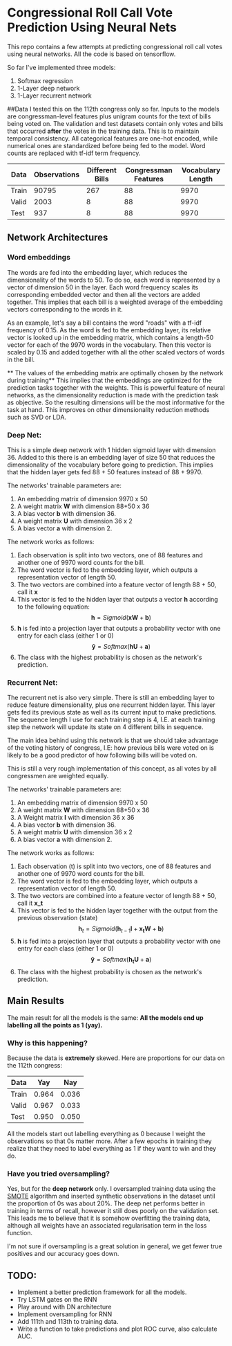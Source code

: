 # Congressional Roll Call Vote Prediction Using Neural Nets

This repo contains a few attempts at predicting congressional roll call votes using neural networks. All the code is based on tensorflow.

So far I've implemented three models:

1. Softmax regression
2. 1-Layer deep network
3. 1-Layer recurrent network

##Data
I tested this on the 112th congress only so far. Inputs to the models are congressman-level features plus unigram counts for the text of bills being voted on. The validation and test datasets contain only votes and bills that occurred **after** the votes in the training data. This is to maintain temporal consistency. 
All categorical features are one-hot encoded, while numerical ones are standardized before being fed to the model. Word counts are replaced with tf-idf term frequency. 

|Data|Observations|Different Bills|Congressman Features|Vocabulary Length|
|---|----|---|---|---|
|Train|90795|267|88|9970|
|Valid|2003|8|88|9970|
|Test|937|8|88|9970|

## Network Architectures 

### Word embeddings


The words are fed into the embedding layer, which reduces the dimensionality of the words to 50. To do so, each word is represented by a vector of dimension 50 in the layer. Each word frequency scales its corresponding embedded vector and then all the vectors are added together. This implies that each bill is a weighted average of the embedding vectors corresponding to the words in it. 

As an example, let's say a bill contains the word "roads" with a tf-idf frequency of 0.15. As the word is fed to the embedding layer, its relative vector is looked up in the embedding matrix, which contains a length-50 vector for each of the 9970 words in the vocabulary. Then this vector is scaled by 0.15 and added together with all the other scaled vectors of words in the bill. 

** The values of the embedding matrix are optimally chosen by the network during training** This implies that the embeddings are optimized for the prediction tasks together with the weights. This is powerful feature of neural networks, as the dimensionality reduction is made with the prediction task as objective. So the resulting dimensions will be the most informative for the task at hand. This improves on other dimensionality reduction methods such as SVD or LDA. 

### Deep Net:

This is a simple deep network with 1 hidden sigmoid layer with dimension 36. Added to this there is an embedding layer of size 50 that reduces the dimensionality of the vocabulary before going to prediction. This implies that the hidden layer gets fed 88 + 50 features instead of 88 + 9970. 

The networks' trainable parameters are: 

1. An embedding matrix of dimension 9970 x 50
2. A weight matrix **W** with dimension 88+50 x 36
3. A bias vector **b** with dimension 36.
4. A weight matrix **U** with dimension 36 x 2
5. A bias vector **a** with dimension 2. 

The network works as follows: 

1. Each observation is split into two vectors, one of 88 features and another one of 9970 word counts for the bill. 
2. The word vector is fed to the embedding layer, which outputs a representation vector of length 50. 
3. The two vectors are combined into a feature vector of length 88 + 50, call it **x**
4. This vector is fed to the hidden layer that outputs a vector **h** according to the following equation:
$$\mathbf{h} = Sigmoid(\mathbf{xW} + \mathbf{b})$$
5. **h** is fed into a projection layer that outputs a probability vector with one entry for each class (either 1 or 0)
$$\mathbf{\hat{y}} = Softmax(\mathbf{hU} + \mathbf{a})$$
6. The class with the highest probability is chosen as the network's prediction. 

### Recurrent Net: 

The recurrent net is also very simple. There is still an embedding layer to reduce feature dimensionality, plus one recurrent hidden layer. This layer gets fed its previous state as well as its current input to make predictions. The sequence length I use for each training step is 4, I.E. at each training step the network will update its state on 4 different bills in sequence. 

The main idea behind using this network is that we should take advantage of the voting history of congress, I.E: how previous bills were voted on is likely to be a good predictor of how following bills will be voted on. 

This is still a very rough implementation of this concept, as all votes by all congressmen are weighted equally. 

The networks' trainable parameters are: 

1. An embedding matrix of dimension 9970 x 50
2. A weight matrix **W** with dimension 88+50 x 36
3. A Weight matrix **I** with dimension 36 x 36
4. A bias vector **b** with dimension 36.
5. A weight matrix **U** with dimension 36 x 2
6. A bias vector **a** with dimension 2. 

The network works as follows: 

1. Each observation (t) is split into two vectors, one of 88 features and another one of 9970 word counts for the bill. 
2. The word vector is fed to the embedding layer, which outputs a representation vector of length 50. 
3. The two vectors are combined into a feature vector of length 88 + 50, call it **x_t**
4. This vector is fed to the hidden layer together with the output from the previous observation (state) 
$$\mathbf{h}_t = Sigmoid( \mathbf{h}_{t-1} \mathbf{I} + \mathbf{x_tW} + \mathbf{b})$$
5. **h** is fed into a projection layer that outputs a probability vector with one entry for each class (either 1 or 0)
$$\mathbf{\hat{y}} = Softmax(\mathbf{h_tU} + \mathbf{a})$$
6. The class with the highest probability is chosen as the network's prediction. 

## Main Results
The main result for all the models is the same: **All the models end up labelling all the points as 1 (yay).**

### Why is this happening?
Because the data is **extremely** skewed. Here are proportions for our data on the 112th congress:

|Data|Yay|Nay|
|----|----|----|
|Train|0.964|0.036|
|Valid|0.967|0.033|
|Test|0.950|0.050|

All the models start out labelling everything as 0 because I weight the observations so that 0s matter more. After a few epochs in training they realize that they need to label everything as 1 if they want to win and they do. 

### Have you tried oversampling?
Yes,  but for the **deep network** only. I oversampled training data using the [SMOTE](https://www.jair.org/media/953/live-953-2037-jair.pdf) algorithm and inserted synthetic observations in the dataset until the proportion of 0s was about 20%. The deep net performs better in training in terms of recall, however it still does poorly on the validation set. This leads me to believe that it is somehow overfitting the training data, although all weights have an associated regularisation term in the loss function. 

I'm not sure if oversampling is a great solution in general, we get fewer true positives and our accuracy goes down. 


## TODO:

* Implement a better prediction framework for all the models.
* Try LSTM gates on the RNN
* Play around with DN architecture
* Implement oversampling for RNN
* Add 111th and 113th to training data. 
*  Write a function to take predictions and plot ROC curve, also calculate AUC. 

